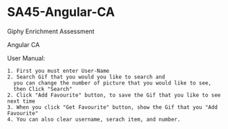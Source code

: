 # SA45-Angular-CA
Giphy Enrichment Assessment

Angular CA

User Manual:

    1. First you must enter User-Name
    2. Search Gif that you would you like to search and 
      you can change the number of picture that you would like to see, 
      then Click "Search"
    2. Click "Add Favourite" button, to save the Gif that you like to see next time
    3. When you click "Get Favourite" button, show the Gif that you "Add Favourite"
    4. You can also clear username, serach item, and number.

